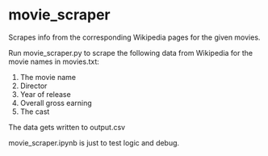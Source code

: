# movie_scraper
Scrapes info from the corresponding Wikipedia pages for the given movies.

Run movie_scraper.py to scrape the following data from Wikipedia for the movie names in movies.txt:
1. The movie name
2. Director
3. Year of release
4. Overall gross earning
5. The cast

The data gets written to output.csv

movie_scraper.ipynb is just to test logic and debug.
